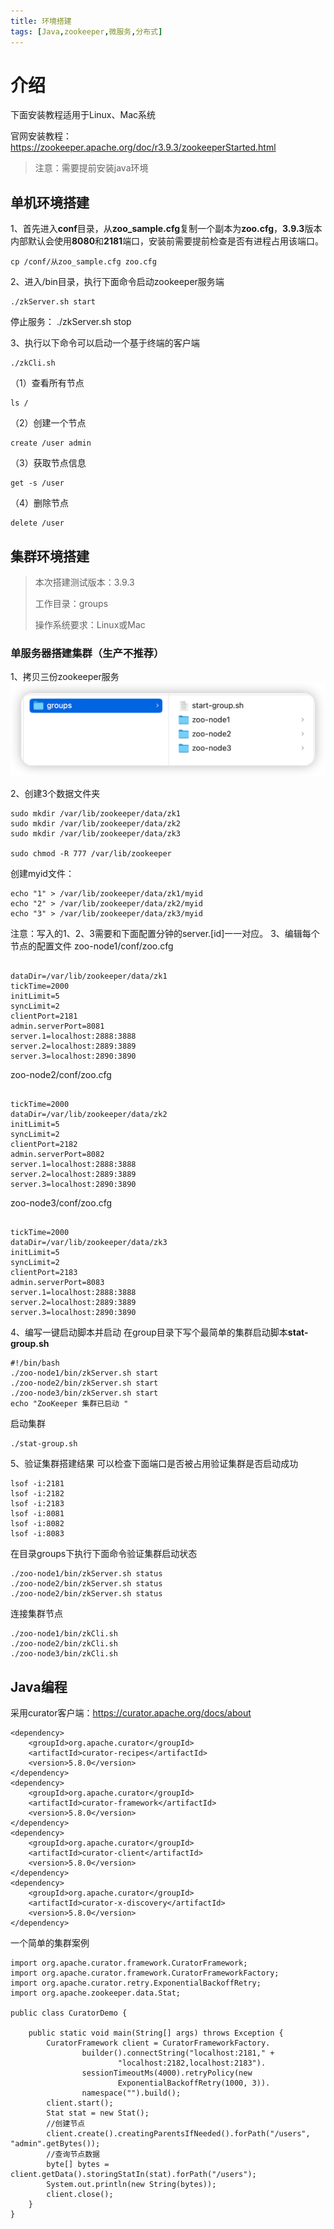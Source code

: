 ```yaml
---
title: 环境搭建
tags: [Java,zookeeper,微服务,分布式]
---
```

# 介绍
下面安装教程适用于Linux、Mac系统

官网安装教程：https://zookeeper.apache.org/doc/r3.9.3/zookeeperStarted.html

> 注意：需要提前安装java环境
## 单机环境搭建
1、首先进入**conf**目录，从**zoo_sample.cfg**复制一个副本为**zoo.cfg**，**3.9.3**版本内部默认会使用**8080**和**2181**端口，安装前需要提前检查是否有进程占用该端口。
```shell
cp /conf/从zoo_sample.cfg zoo.cfg
```
2、进入/bin目录，执行下面命令启动zookeeper服务端
```shell
./zkServer.sh start
```
停止服务： ./zkServer.sh stop

3、执行以下命令可以启动一个基于终端的客户端
```shell
./zkCli.sh
```
（1）查看所有节点
```shell
ls /
```
（2）创建一个节点
```shell
create /user admin
```
（3）获取节点信息
```shell
get -s /user
```
（4）删除节点
```shell
delete /user
```
## 集群环境搭建
>本次搭建测试版本：3.9.3
> 
> 工作目录：groups
> 
> 操作系统要求：Linux或Mac
### 单服务器搭建集群（生产不推荐）
1、拷贝三份zookeeper服务
![img1.png](_img/img1.png)

2、创建3个数据文件夹
```shell
sudo mkdir /var/lib/zookeeper/data/zk1
sudo mkdir /var/lib/zookeeper/data/zk2
sudo mkdir /var/lib/zookeeper/data/zk3

sudo chmod -R 777 /var/lib/zookeeper
```
创建myid文件：
```shell
echo "1" > /var/lib/zookeeper/data/zk1/myid
echo "2" > /var/lib/zookeeper/data/zk2/myid
echo "3" > /var/lib/zookeeper/data/zk3/myid
```
注意：写入的1、2、3需要和下面配置分钟的server.[id]一一对应。
3、编辑每个节点的配置文件
zoo-node1/conf/zoo.cfg
```shell

dataDir=/var/lib/zookeeper/data/zk1
tickTime=2000
initLimit=5
syncLimit=2
clientPort=2181
admin.serverPort=8081
server.1=localhost:2888:3888
server.2=localhost:2889:3889
server.3=localhost:2890:3890
```
zoo-node2/conf/zoo.cfg
```shell

tickTime=2000
dataDir=/var/lib/zookeeper/data/zk2
initLimit=5
syncLimit=2
clientPort=2182
admin.serverPort=8082
server.1=localhost:2888:3888
server.2=localhost:2889:3889
server.3=localhost:2890:3890
```
zoo-node3/conf/zoo.cfg
```shell

tickTime=2000
dataDir=/var/lib/zookeeper/data/zk3
initLimit=5
syncLimit=2
clientPort=2183
admin.serverPort=8083
server.1=localhost:2888:3888
server.2=localhost:2889:3889
server.3=localhost:2890:3890
```
4、编写一键启动脚本并启动
在group目录下写个最简单的集群启动脚本**stat-group.sh**
```shell
#!/bin/bash
./zoo-node1/bin/zkServer.sh start
./zoo-node2/bin/zkServer.sh start
./zoo-node3/bin/zkServer.sh start
echo "ZooKeeper 集群已启动 "
```
启动集群
```shell
./stat-group.sh
```
5、验证集群搭建结果
可以检查下面端口是否被占用验证集群是否启动成功
```shell
lsof -i:2181
lsof -i:2182
lsof -i:2183
lsof -i:8081
lsof -i:8082
lsof -i:8083
```
在目录groups下执行下面命令验证集群启动状态
```shell
./zoo-node1/bin/zkServer.sh status
./zoo-node2/bin/zkServer.sh status
./zoo-node2/bin/zkServer.sh status
```
连接集群节点
```shell
./zoo-node1/bin/zkCli.sh
./zoo-node2/bin/zkCli.sh
./zoo-node3/bin/zkCli.sh
```

## Java编程
采用curator客户端：https://curator.apache.org/docs/about

```shell
<dependency>
    <groupId>org.apache.curator</groupId>
    <artifactId>curator-recipes</artifactId>
    <version>5.8.0</version>
</dependency>
<dependency>
    <groupId>org.apache.curator</groupId>
    <artifactId>curator-framework</artifactId>
    <version>5.8.0</version>
</dependency>
<dependency>
    <groupId>org.apache.curator</groupId>
    <artifactId>curator-client</artifactId>
    <version>5.8.0</version>
</dependency>
<dependency>
    <groupId>org.apache.curator</groupId>
    <artifactId>curator-x-discovery</artifactId>
    <version>5.8.0</version>
</dependency>
```
一个简单的集群案例
```shell
import org.apache.curator.framework.CuratorFramework;
import org.apache.curator.framework.CuratorFrameworkFactory;
import org.apache.curator.retry.ExponentialBackoffRetry;
import org.apache.zookeeper.data.Stat;

public class CuratorDemo {

    public static void main(String[] args) throws Exception {
        CuratorFramework client = CuratorFrameworkFactory.
                builder().connectString("localhost:2181," +
                        "localhost:2182,localhost:2183").
                sessionTimeoutMs(4000).retryPolicy(new
                        ExponentialBackoffRetry(1000, 3)).
                namespace("").build();
        client.start();
        Stat stat = new Stat();
        //创建节点
        client.create().creatingParentsIfNeeded().forPath("/users", "admin".getBytes());
        //查询节点数据
        byte[] bytes = client.getData().storingStatIn(stat).forPath("/users");
        System.out.println(new String(bytes));
        client.close();
    }
}
```
